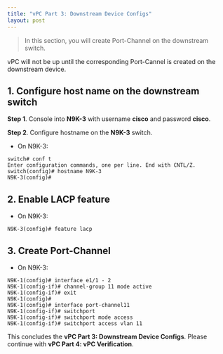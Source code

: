 ```yaml
---
title: "vPC Part 3: Downstream Device Configs"
layout: post
---
```


> In this section, you will create Port-Channel on the downstream switch.

 vPC will not be up until the corresponding Port-Cannel is created on the downstream device.

## 1. Configure host name on the downstream switch

**Step 1**. Console into **N9K-3** with username **cisco** and password **cisco**.

**Step 2**. Configure hostname on the **N9K-3** switch.

- On N9K-3:

```
switch# conf t
Enter configuration commands, one per line. End with CNTL/Z.
switch(config)# hostname N9K-3
N9K-3(config)#
```

## 2. Enable LACP feature

- On N9K-3:

```
N9K-3(config)# feature lacp
```

## 3. Create Port-Channel

- On N9K-3:

```
N9K-1(config)# interface e1/1 - 2
N9K-1(config-if)# channel-group 11 mode active
N9K-1(config-if)# exit
N9K-1(config)#
N9K-1(config)# interface port-channel11
N9K-1(config-if)# switchport
N9K-1(config-if)# switchport mode access
N9K-1(config-if)# switchport access vlan 11
```

This concludes the **vPC Part 3: Downstream Device Configs**. Please continue with **vPC Part 4: vPC Verification**.
